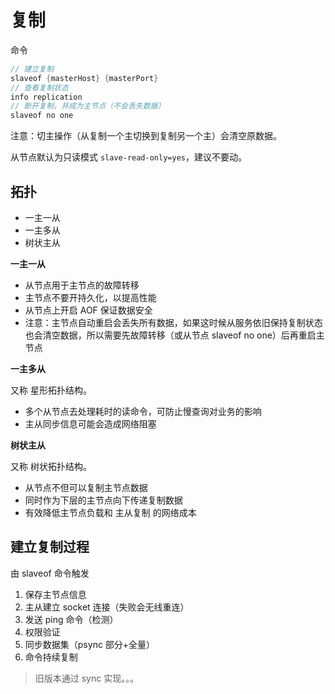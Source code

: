 # 复制

命令

```c
// 建立复制
slaveof {masterHost} {masterPort}
// 查看复制状态
info replication
// 断开复制，并成为主节点（不会丢失数据）
slaveof no one
```

注意：切主操作（从复制一个主切换到复制另一个主）会清空原数据。

从节点默认为只读模式 `slave-read-only=yes`，建议不要动。

## 拓扑

- 一主一从
- 一主多从
- 树状主从

**一主一从**

- 从节点用于主节点的故障转移
- 主节点不要开持久化，以提高性能
- 从节点上开启 AOF 保证数据安全
- 注意：主节点自动重启会丢失所有数据，如果这时候从服务依旧保持复制状态也会清空数据，所以需要先故障转移（或从节点 slaveof no one）后再重启主节点

**一主多从**

又称 星形拓扑结构。

- 多个从节点去处理耗时的读命令，可防止慢查询对业务的影响
- 主从同步信息可能会造成网络阻塞

**树状主从**

又称 树状拓扑结构。

- 从节点不但可以复制主节点数据
- 同时作为下层的主节点向下传递复制数据
- 有效降低主节点负载和 主从复制 的网络成本

## 建立复制过程

由 slaveof 命令触发

1. 保存主节点信息
2. 主从建立 socket 连接（失败会无线重连）
3. 发送 ping 命令（检测）
4. 权限验证
5. 同步数据集（psync 部分+全量）
6. 命令持续复制

> 旧版本通过 sync 实现。。。

